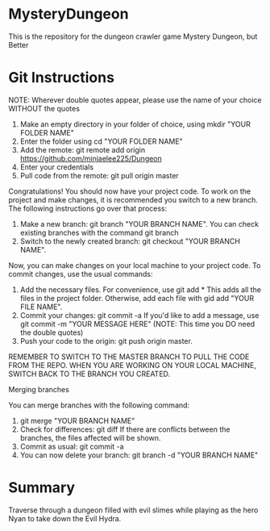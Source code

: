 # MysteryDungeon
This is the repository for the dungeon crawler game Mystery Dungeon, but Better

# Git Instructions

NOTE: Wherever double quotes appear, please use the name of your choice WITHOUT the quotes

1) Make an empty directory in your folder of choice, using mkdir "YOUR FOLDER NAME"
2) Enter the folder using cd "YOUR FOLDER NAME"
3) Add the remote: git remote add origin https://github.com/minjaelee225/Dungeon
4) Enter your credentials
5) Pull code from the remote: git pull origin master

Congratulations! You should now have your project code. To work on the project and make changes, it is recommended you switch to a new branch. The following instructions go over that process:

1) Make a new branch: git branch "YOUR BRANCH NAME". You can check existing branches with the command git branch
2) Switch to the newly created branch: git checkout "YOUR BRANCH NAME".

Now, you can make changes on your local machine to your project code. To commit changes, use the usual commands:

1) Add the necessary files. For convenience, use git add * This adds all the files in the project folder. Otherwise, add each file with gid add "YOUR FILE NAME".
2) Commit your changes: git commit -a If you'd like to add a message, use git commit -m "YOUR MESSAGE HERE" (NOTE: This time you DO need the double quotes)
3) Push your code to the origin: git push origin master.

REMEMBER TO SWITCH TO THE MASTER BRANCH TO PULL THE CODE FROM THE REPO. WHEN YOU ARE WORKING ON YOUR LOCAL MACHINE, SWITCH BACK TO THE BRANCH YOU CREATED.

Merging branches

You can merge branches with the following command:

1) git merge "YOUR BRANCH NAME"
2) Check for differences: git diff If there are conflicts between the branches, the files affected will be shown.
3) Commit as usual: git commit -a
4) You can now delete your branch: git branch -d "YOUR BRANCH NAME"

# Summary
Traverse through a dungeon filled with evil slimes while playing as the hero Nyan to take down the Evil Hydra.
